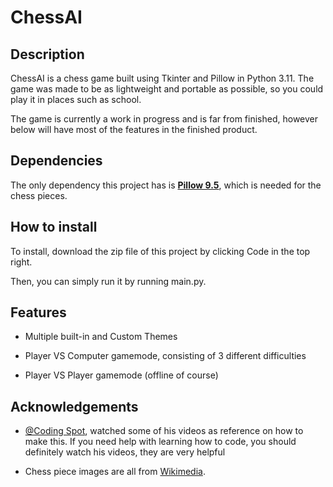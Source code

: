 # ChessAI

**Description**
---

ChessAI is a chess game built using Tkinter and Pillow in Python 3.11. The  game was made to be as lightweight and portable as possible, so you could play it in places such as school.

The game is currently a work in progress and is far from finished, however below will have most of the features in the finished product.

**Dependencies**
---

The only dependency this project has is [**Pillow 9.5**](https://pypi.org/project/Pillow/), which is needed for the chess pieces. 

**How to install**
---

To install, download the zip file of this project by clicking Code in the top right. 

Then, you can simply run it by running main.py.

**Features**
---

+ Multiple built-in and Custom Themes

+ Player VS Computer gamemode, consisting of 3 different difficulties

+ Player VS Player gamemode (offline of course)


**Acknowledgements**
---

+ [@Coding Spot](https://www.youtube.com/@codingspot), watched some of his videos as reference on how to make this. If you need help with learning how to code, you should definitely watch his videos, they are very helpful

+ Chess piece images are all from [Wikimedia](https://commons.wikimedia.org/wiki/Category:SVG_chess_pieces).